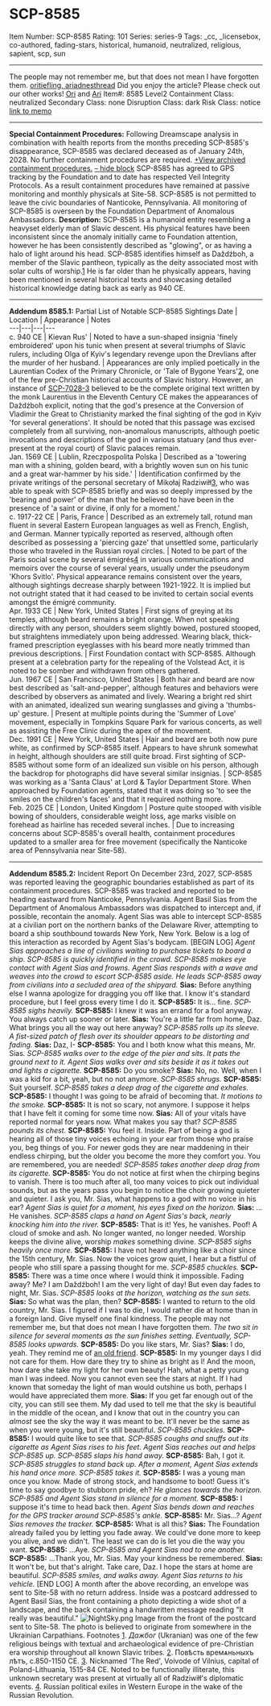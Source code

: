 # SCP-8585
Item Number: SCP-8585
Rating: 101
Series: series-9
Tags: _cc, _licensebox, co-authored, fading-stars, historical, humanoid, neutralized, religious, sapient, scp, sun

---

The people may not remember me, but that does not mean I have forgotten them.
[oritiefling, ariadnesthread](javascript:;)
Did you enjoy the article? Please check out our other works! [Ori](https://scp-wiki.wikidot.com/oris-box|) and [Ari](https://scp-wiki.wikidot.com/ariadnes-malibu-dream-house|)
Item#: 8585
Level2
Containment Class:
neutralized
Secondary Class:
none
Disruption Class:
dark
Risk Class:
notice
[link to memo](/classification-committee-memo)  

* * *
**Special Containment Procedures:** Following Dreamscape analysis in combination with health reports from the months preceding SCP-8585's disappearance, SCP-8585 was declared deceased as of January 24th, 2028. No further containment procedures are required.
[+View archived containment procedures.](javascript:;)
[– hide block](javascript:;)
SCP-8585 has agreed to GPS tracking by the Foundation and to date has respected Veil Integrity Protocols. As a result containment procedures have remained at passive monitoring and monthly physicals at Site-58. SCP-8585 is not permitted to leave the civic boundaries of Nanticoke, Pennsylvania. All monitoring of SCP-8585 is overseen by the Foundation Department of Anomalous Ambassadors.
**Description:** SCP-8585 is a humanoid entity resembling a heavyset elderly man of Slavic descent. His physical features have been inconsistent since the anomaly initially came to Foundation attention, however he has been consistently described as "glowing", or as having a halo of light around his head.
SCP-8585 identifies himself as Daždźboh, a member of the Slavic pantheon, typically as the deity associated most with solar cults of worship.[1](javascript:;) He is far older than he physically appears, having been mentioned in several historical texts and showcasing detailed historical knowledge dating back as early as 940 CE.
* * *
**Addendum 8585.1:** Partial List of Notable SCP-8585 Sightings
Date | Location | Appearance | Notes  
---|---|---|---  
c. 940 CE | Kievan Rus' | Noted to have a sun-shaped insignia 'finely embroidered' upon his tunic when present at several triumphs of Slavic rulers, including Olga of Kyiv's legendary revenge upon the Drevlians after the murder of her husband. | Appearances are only implied poetically in the Laurentian Codex of the Primary Chronicle, or 'Tale of Bygone Years'[2](javascript:;), one of the few pre-Christian historical accounts of Slavic history. However, an instance of [SCP-7028-3](https://scp-wiki.wikidot.com/scp-7028) believed to be the complete original text written by the monk Laurentius in the Eleventh Century CE makes the appearances of Daždźboh explicit, noting that the god's presence at the Conversion of Vladimir the Great to Christianity marked the final sighting of the god in Kyiv 'for several generations'. It should be noted that this passage was excised completely from all surviving, non-anomalous manuscripts, although poetic invocations and descriptions of the god in various statuary (and thus ever-present at the royal court) of Slavic palaces remain.  
Jan. 1569 CE | Lublin, Rzeczpospolita Polska | Described as a 'towering man with a shining, golden beard, with a brightly woven sun on his tunic and a great war-hammer by his side.' | Identification confirmed by the private writings of the personal secretary of Mikołaj Radziwiłł[3](javascript:;), who was able to speak with SCP-8585 briefly and was so deeply impressed by the 'bearing and power' of the man that he believed to have been in the presence of 'a saint or divine, if only for a moment.'  
c. 1917-22 CE | Paris, France | Described as an extremely tall, rotund man fluent in several Eastern European languages as well as French, English, and German. Manner typically reported as reserved, although often described as possessing a 'piercing gaze' that unsettled some, particularly those who traveled in the Russian royal circles. | Noted to be part of the Paris social scene by several émigrés[4](javascript:;) in various communications and memoirs over the course of several years, usually under the pseudonym 'Khors Svitlo'. Physical appearance remains consistent over the years, although sightings decrease sharply between 1921-1922. It is implied but not outright stated that it had ceased to be invited to certain social events amongst the émigré community.  
Apr. 1933 CE | New York, United States | First signs of greying at its temples, although beard remains a bright orange. When not speaking directly with any person, shoulders seem slightly bowed, postured stooped, but straightens immediately upon being addressed. Wearing black, thick-framed prescription eyeglasses with his beard more neatly trimmed than previous descriptions. | First Foundation contact with SCP-8585. Although present at a celebration party for the repealing of the Volstead Act, it is noted to be somber and withdrawn from others gathered.  
Jun. 1967 CE | San Francisco, United States | Both hair and beard are now best described as 'salt-and-pepper', although features and behaviors were described by observers as animated and lively. Wearing a bright red shirt with an animated, idealized sun wearing sunglasses and giving a 'thumbs-up' gesture. | Present at multiple points during the 'Summer of Love' movement, especially in Tompkins Square Park for various concerts, as well as assisting the Free Clinic during the apex of the movement.  
Dec. 1991 CE | New York, United States | Hair and beard are both now pure white, as confirmed by SCP-8585 itself. Appears to have shrunk somewhat in height, although shoulders are still quite broad. First sighting of SCP-8585 without some form of an idealized sun visible on his person, although the backdrop for photographs did have several similar insignias. | SCP-8585 was working as a 'Santa Claus' at Lord & Taylor Department Store. When approached by Foundation agents, stated that it was doing so 'to see the smiles on the children's faces' and that it required nothing more.  
Feb. 2025 CE | London, United Kingdom | Posture quite stooped with visible bowing of shoulders, considerable weight loss, age marks visible on forehead as hairline has receded several inches. | Due to increasing concerns about SCP-8585's overall health, containment procedures updated to a smaller area for free movement (specifically the Nanticoke area of Pennsylvania near Site-58).  
* * *
**Addendum 8585.2:** Incident Report
On December 23rd, 2027, SCP-8585 was reported leaving the geographic boundaries established as part of its containment procedures. SCP-8585 was tracked and reported to be heading eastward from Nanticoke, Pennsylvania. Agent Basil Sias from the Department of Anomalous Ambassadors was dispatched to intercept and, if possible, recontain the anomaly. Agent Sias was able to intercept SCP-8585 at a civilian port on the northern banks of the Delaware River, attempting to board a ship southbound towards New York, New York. Below is a log of this interaction as recorded by Agent Sias's bodycam.
[BEGIN LOG]
_Agent Sias approaches a line of civilians waiting to purchase tickets to board a ship. SCP-8585 is quickly identified in the crowd. SCP-8585 makes eye contact with Agent Sias and frowns. Agent Sias responds with a wave and weaves into the crowd to escort SCP-8585 aside. He leads SCP-8585 away from civilians into a secluded area of the shipyard._
**Sias:** Before anything else I wanna apologize for dragging you off like that. I know it's standard procedure, but I feel gross every time I do it.
**SCP-8585:** It is… fine.
_SCP-8585 sighs heavily._
**SCP-8585:** I knew it was an errand for a fool anyway. You always catch up sooner or later.
**Sias:** You're a little far from home, Daz. What brings you all the way out here anyway?
_SCP-8585 rolls up its sleeve. A fist-sized patch of flesh over its shoulder appears to be distorting and fading._
**Sias:** Daz, I-
**SCP-8585:** You and I both know what this means, Mr. Sias.
_SCP-8585 walks over to the edge of the pier and sits. It pats the ground next to it. Agent Sias walks over and sits beside it as it takes out and lights a cigarette._
**SCP-8585:** Do you smoke?
**Sias:** No, no. Well, when I was a kid for a bit, yeah, but no not anymore.
_SCP-8585 shrugs._
**SCP-8585:** Suit yourself.
_SCP-8585 takes a deep drag of the cigarette and exhales._
**SCP-8585:** I thought I was going to be afraid of becoming that.
_It motions to the smoke._
**SCP-8585:** It is not so scary, not anymore. I suppose it helps that I have felt it coming for some time now.
**Sias:** All of your vitals have reported normal for years now. What makes you say that?
_SCP-8585 pounds its chest._
**SCP-8585:** You feel it. Inside. Part of being a god is hearing all of those tiny voices echoing in your ear from those who praise you, beg things of you. For newer gods they are near maddening in their endless chirping, but the older you become the more they comfort you. You are remembered, you are needed!
_SCP-8585 takes another deep drag from its cigarette._
**SCP-8585:** You do not notice at first when the chirping begins to vanish. There is too much after all, too many voices to pick out individual sounds, but as the years pass you begin to notice the choir growing quieter and quieter. I ask you, Mr. Sias, what happens to a god with no voice in his ear?
_Agent Sias is quiet for a moment, his eyes fixed on the horizon._
**Sias:** …He vanishes.
_SCP-8585 claps a hand on Agent Sias's back, nearly knocking him into the river._
**SCP-8585:** That is it! Yes, he vanishes. Poof! A cloud of smoke and ash. No longer wanted, no longer needed. Worship keeps the divine alive, worship _makes_ something divine.
_SCP-8585 sighs heavily once more._
**SCP-8585:** I have not heard anything like a choir since the 15th century, Mr. Sias. Now the voices grow quiet, I hear but a fistful of people who still spare a passing thought for me.
_SCP-8585 chuckles._
**SCP-8585:** There was a time once where I would think it impossible. Fading away? Me? I am Daždźboh! I am the very light of day! But even day fades to night, Mr. Sias.
_SCP-8585 looks at the horizon, watching as the sun sets._
**Sias:** So what was the plan, then?
**SCP-8585:** I wanted to return to the old country, Mr. Sias. I figured if I was to die, I would rather die at home than in a foreign land. Give myself one final kindness. The people may not remember me, but that does not mean I have forgotten them.
_The two sit in silence for several moments as the sun finishes setting. Eventually, SCP-8585 looks upwards._
**SCP-8585:** Do you like stars, Mr. Sias?
**Sias:** I do, yeah. They remind me of [an old friend](/scp-7999).
**SCP-8585:** In my younger days I did not care for them. How dare they try to shine as bright as I! And the moon, how dare she take my light for her own beauty! Hah, what a petty young man I was indeed. Now you cannot even see the stars at night. If I had known that someday the light of man would outshine us both, perhaps I would have appreciated them more.
**Sias:** If you get far enough out of the city, you can still see them. My dad used to tell me that the sky is beautiful in the middle of the ocean, and I know that out in the country you can _almost_ see the sky the way it was meant to be. It'll never be the same as when you were young, but it's still beautiful.
_SCP-8585 chuckles._
**SCP-8585:** I would quite like to see that.
_SCP-8585 coughs and snuffs out its cigarette as Agent Sias rises to his feet. Agent Sias reaches out and helps SCP-8585 up. SCP-8585 slaps his hand away._
**SCP-8585:** Bah, I got it.
_SCP-8585 struggles to stand back up. After a moment, Agent Sias extends his hand once more. SCP-8585 takes it._
**SCP-8585:** I was a young man once you know. Made of strong stock, and handsome to boot! Guess it's time to say goodbye to stubborn pride, eh?
_He glances towards the horizon. SCP-8585 and Agent Sias stand in silence for a moment._
**SCP-8585:** I suppose it's time to head back then.
_Agent Sias bends down and reaches for the GPS tracker around SCP-8585's ankle._
**SCP-8585:** Mr. Sias…?
_Agent Sias removes the tracker._
**SCP-8585:** What is all this?
**Sias:** The Foundation already failed you by letting you fade away. We could've done more to keep you alive, and we didn't. The least we can do is let you die the way you want.
**SCP-8585:** …Aye.
_SCP-8585 and Agent Sias nod to one another._
**SCP-8585:** …Thank you, Mr. Sias. May your kindness be remembered.
**Sias:** It won't be, but that's alright. Take care, Daz. I hope the stars at home are beautiful.
_SCP-8585 smiles, and walks away. Agent Sias returns to his vehicle._
[END LOG]
A month after the above recording, an envelope was sent to Site-58 with no return address. Inside was a postcard addressed to Agent Basil Sias, the front containing a photo depicting a wide shot of a landscape, and the back containing a handwritten message reading "It really was beautiful."
![NightSky.png](https://scp-wiki.wdfiles.com/local--files/scp-8585/NightSky.png)
Image from the front of the postcard sent to Site-58. The photo is believed to originate from somewhere in the Ukrainian Carpathians.
Footnotes
[1](javascript:;). _Дажбог_ (Ukranian) was one of the few religious beings with textual and archaeological evidence of pre-Christian era worship throughout all known Slavic tribes.
[2](javascript:;). Повѣсть времѧньныхъ лѣтъ, c.850-1150 CE.
[3](javascript:;). Nicknamed 'The Red', Voivode of Vilnius, capital of Poland-Lithuania, 1515-84 CE. Noted to be functionally illiterate, this unknown secretary was present at virtually all of Radziwiłł's diplomatic events.
[4](javascript:;). Russian political exiles in Western Europe in the wake of the Russian Revolution.